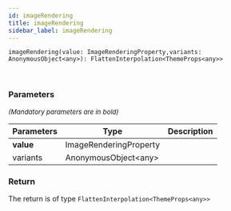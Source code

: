 ```yaml
---
id: imageRendering
title: imageRendering
sidebar_label: imageRendering
---
```


```tsx
imageRendering(value: ImageRenderingProperty,variants: AnonymousObject<any>): FlattenInterpolation<ThemeProps<any>>
```
<br/>



### Parameters

<font size="2"><i>(Mandatory parameters are in bold)</i></font>

| Parameters | Type | Description |
| --------- | ---- | ----------- |
| **value** | ImageRenderingProperty |  |
| variants | AnonymousObject<any\> |  |


### Return



The return is of type <code>FlattenInterpolation<ThemeProps<any\>\></code>